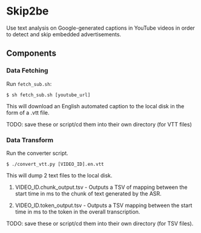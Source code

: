 # Skip2be

Use text analysis on Google-generated captions in YouTube videos in order to detect and skip embedded advertisements. 

## Components 


### Data Fetching


Run ```fetch_sub.sh```: 

```
$ sh fetch_sub.sh [youtube_url]
```

This will download an English automated caption to the local disk in the form of a .vtt file. 

TODO: save these or script/cd them into their own directory (for VTT files)

### Data Transform 

Run the converter script. 

```
$ ./convert_vtt.py [VIDEO_ID].en.vtt 
```

This will dump 2 text files to the local disk. 

1) VIDEO_ID.chunk_output.tsv - Outputs a TSV of mapping between the start time in ms to the chunk of text generated by the ASR.

2) VIDEO_ID.token_output.tsv - Outputs a TSV mapping between the start time in ms to the token in the overall transcription. 

TODO: save these or script/cd them into their own directory (for TSV files). 


